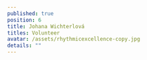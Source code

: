 ```yaml
---
published: true
position: 6
title: Johana Wichterlová
titles: Volunteer
avatar: /assets/rhythmicexcellence-copy.jpg
details: ""
---
```

